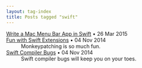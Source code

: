 ```yaml
---
layout: tag-index
title: Posts tagged "swift"
---
```

<dl>
  <dt>
    <a href="/2015/03/26/write-a-mac-menu-bar-app-in-swift/">Write a Mac Menu Bar App in Swift</a>
    <span class="post-date">&bull; 26 Mar 2015</span>
  </dt>
  <dt>
    <a href="/2014/11/04/fun-with-swift-extensions/">Fun with Swift Extensions</a>
    <span class="post-date">&bull; 04 Nov 2014</span>
  </dt>
<dd>Monkeypatching is so much fun.</dd>  <dt>
    <a href="/2014/11/04/misleading-swift-compiler-errors/">Swift Compiler Bugs</a>
    <span class="post-date">&bull; 04 Nov 2014</span>
  </dt>
<dd>Swift compiler bugs will keep you on your toes.</dd></dd>
